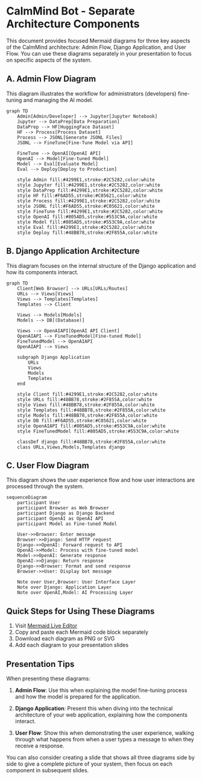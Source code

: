 # CalmMind Bot - Separate Architecture Components

This document provides focused Mermaid diagrams for three key aspects of the CalmMind architecture: Admin Flow, Django Application, and User Flow. You can use these diagrams separately in your presentation to focus on specific aspects of the system.

## A. Admin Flow Diagram

This diagram illustrates the workflow for administrators (developers) fine-tuning and managing the AI model.

```mermaid
graph TD
    Admin[Admin/Developer] --> Jupyter[Jupyter Notebook]
    Jupyter --> DataPrep[Data Preparation]
    DataPrep --> HF[HuggingFace Dataset]
    HF --> Process[Process Dataset]
    Process --> JSONL[Generate JSONL Files]
    JSONL --> FineTune[Fine-Tune Model via API]
    
    FineTune --> OpenAI[OpenAI API]
    OpenAI --> Model[Fine-tuned Model]
    Model --> Eval[Evaluate Model]
    Eval --> Deploy[Deploy to Production]
    
    style Admin fill:#4299E1,stroke:#2C5282,color:white
    style Jupyter fill:#4299E1,stroke:#2C5282,color:white
    style DataPrep fill:#4299E1,stroke:#2C5282,color:white
    style HF fill:#F6AD55,stroke:#C05621,color:white
    style Process fill:#4299E1,stroke:#2C5282,color:white
    style JSONL fill:#F6AD55,stroke:#C05621,color:white
    style FineTune fill:#4299E1,stroke:#2C5282,color:white
    style OpenAI fill:#805AD5,stroke:#553C9A,color:white
    style Model fill:#805AD5,stroke:#553C9A,color:white
    style Eval fill:#4299E1,stroke:#2C5282,color:white
    style Deploy fill:#48BB78,stroke:#2F855A,color:white
```

## B. Django Application Architecture

This diagram focuses on the internal structure of the Django application and how its components interact.

```mermaid
graph TD
    Client[Web Browser] --> URLs[URLs/Routes]
    URLs --> Views[Views]
    Views --> Templates[Templates]
    Templates --> Client
    
    Views --> Models[Models]
    Models --> DB[(Database)]
    
    Views --> OpenAIAPI[OpenAI API Client]
    OpenAIAPI --> FineTunedModel[Fine-tuned Model]
    FineTunedModel --> OpenAIAPI
    OpenAIAPI --> Views
    
    subgraph Django Application
        URLs
        Views
        Models
        Templates
    end
    
    style Client fill:#4299E1,stroke:#2C5282,color:white
    style URLs fill:#48BB78,stroke:#2F855A,color:white
    style Views fill:#48BB78,stroke:#2F855A,color:white
    style Templates fill:#48BB78,stroke:#2F855A,color:white
    style Models fill:#48BB78,stroke:#2F855A,color:white
    style DB fill:#F6AD55,stroke:#C05621,color:white
    style OpenAIAPI fill:#805AD5,stroke:#553C9A,color:white
    style FineTunedModel fill:#805AD5,stroke:#553C9A,color:white
    
    classDef django fill:#48BB78,stroke:#2F855A,color:white
    class URLs,Views,Models,Templates django
```

## C. User Flow Diagram

This diagram shows the user experience flow and how user interactions are processed through the system.

```mermaid
sequenceDiagram
    participant User
    participant Browser as Web Browser
    participant Django as Django Backend
    participant OpenAI as OpenAI API
    participant Model as Fine-tuned Model
    
    User->>Browser: Enter message
    Browser->>Django: Send HTTP request
    Django->>OpenAI: Forward request to API
    OpenAI->>Model: Process with fine-tuned model
    Model->>OpenAI: Generate response
    OpenAI->>Django: Return response
    Django->>Browser: Format and send response
    Browser->>User: Display bot message
    
    Note over User,Browser: User Interface Layer
    Note over Django: Application Layer
    Note over OpenAI,Model: AI Processing Layer
```

## Quick Steps for Using These Diagrams

1. Visit [Mermaid Live Editor](https://mermaid.live/)
2. Copy and paste each Mermaid code block separately
3. Download each diagram as PNG or SVG
4. Add each diagram to your presentation slides

## Presentation Tips

When presenting these diagrams:

1. **Admin Flow**: Use this when explaining the model fine-tuning process and how the model is prepared for the application.

2. **Django Application**: Present this when diving into the technical architecture of your web application, explaining how the components interact.

3. **User Flow**: Show this when demonstrating the user experience, walking through what happens from when a user types a message to when they receive a response.

You can also consider creating a slide that shows all three diagrams side by side to give a complete picture of your system, then focus on each component in subsequent slides.